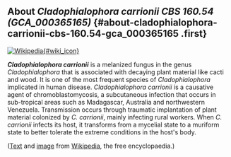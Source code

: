 About *Cladophialophora carrionii CBS 160.54 (GCA\_000365165)* {#about-cladophialophora-carrionii-cbs-160.54-gca_000365165 .first}
--------------------------------------------------------------

[![Wikipedia](/img/wikipedia_logo_v2_en.png){#wiki_icon}](http://en.wikipedia.org/wiki/Cladophialophora_carrionii)

***Cladophialophora carrionii*** is a melanized fungus in the genus
*Cladophialophora* that is associated with decaying plant material like
cacti and wood. It is one of the most frequent species of
*Cladophialophora* implicated in human disease. *Cladophialophora
carrionii* is a causative agent of chromoblastomycosis, a subcutaneous
infection that occurs in sub-tropical areas such as Madagascar,
Australia and northwestern Venezuela. Transmission occurs through
traumatic implantation of plant material colonized by *C. carrionii*,
mainly infecting rural workers. When *C. carrionii* infects its host, it
transforms from a mycelial state to a muriform state to better tolerate
the extreme conditions in the host\'s body.

([Text](http://en.wikipedia.org/wiki/Cladophialophora_carrionii) and
[image](https://commons.wikimedia.org/wiki/File:Cladophialophora_carrionii.jpg)
from [Wikipedia](http://en.wikipedia.org/), the free encyclopaedia.)
